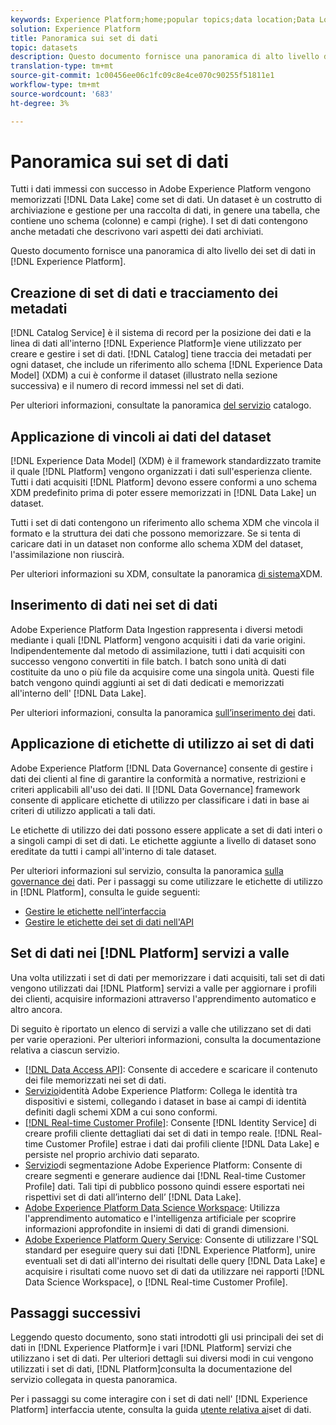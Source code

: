 ```yaml
---
keywords: Experience Platform;home;popular topics;data location;Data Location;Data management;data management;Lineage;lineage;data type;data types;Data types;Data type
solution: Experience Platform
title: Panoramica sui set di dati
topic: datasets
description: Questo documento fornisce una panoramica di alto livello dei set di dati in  Experience Platform.
translation-type: tm+mt
source-git-commit: 1c00456ee06c1fc09c8e4ce070c90255f51811e1
workflow-type: tm+mt
source-wordcount: '683'
ht-degree: 3%

---
```



# Panoramica sui set di dati

Tutti i dati immessi con successo in Adobe Experience Platform vengono memorizzati [!DNL Data Lake] come set di dati. Un dataset è un costrutto di archiviazione e gestione per una raccolta di dati, in genere una tabella, che contiene uno schema (colonne) e campi (righe). I set di dati contengono anche metadati che descrivono vari aspetti dei dati archiviati.

Questo documento fornisce una panoramica di alto livello dei set di dati in [!DNL Experience Platform].

## Creazione di set di dati e tracciamento dei metadati

[!DNL Catalog Service] è il sistema di record per la posizione dei dati e la linea di dati all&#39;interno [!DNL Experience Platform]e viene utilizzato per creare e gestire i set di dati. [!DNL Catalog] tiene traccia dei metadati per ogni dataset, che include un riferimento allo schema [!DNL Experience Data Model] (XDM) a cui è conforme il dataset (illustrato nella sezione successiva) e il numero di record immessi nel set di dati.

Per ulteriori informazioni, consultate la panoramica [del servizio](../home.md) catalogo.

## Applicazione di vincoli ai dati del dataset

[!DNL Experience Data Model] (XDM) è il framework standardizzato tramite il quale [!DNL Platform] vengono organizzati i dati sull&#39;esperienza cliente. Tutti i dati acquisiti [!DNL Platform] devono essere conformi a uno schema XDM predefinito prima di poter essere memorizzati in [!DNL Data Lake] un dataset.

Tutti i set di dati contengono un riferimento allo schema XDM che vincola il formato e la struttura dei dati che possono memorizzare. Se si tenta di caricare dati in un dataset non conforme allo schema XDM del dataset, l&#39;assimilazione non riuscirà.

Per ulteriori informazioni su XDM, consultate la panoramica [di sistema](../../xdm/home.md)XDM.

## Inserimento di dati nei set di dati

Adobe Experience Platform Data Ingestion rappresenta i diversi metodi mediante i quali [!DNL Platform] vengono acquisiti i dati da varie origini. Indipendentemente dal metodo di assimilazione, tutti i dati acquisiti con successo vengono convertiti in file batch. I batch sono unità di dati costituite da uno o più file da acquisire come una singola unità. Questi file batch vengono quindi aggiunti ai set di dati dedicati e memorizzati all&#39;interno dell&#39; [!DNL Data Lake].

Per ulteriori informazioni, consulta la panoramica [sull’inserimento dei](../../ingestion/home.md) dati.

## Applicazione di etichette di utilizzo ai set di dati

Adobe Experience Platform [!DNL Data Governance] consente di gestire i dati dei clienti al fine di garantire la conformità a normative, restrizioni e criteri applicabili all&#39;uso dei dati. Il [!DNL Data Governance] framework consente di applicare etichette di utilizzo per classificare i dati in base ai criteri di utilizzo applicati a tali dati.

Le etichette di utilizzo dei dati possono essere applicate a set di dati interi o a singoli campi di set di dati. Le etichette aggiunte a livello di dataset sono ereditate da tutti i campi all&#39;interno di tale dataset.

Per ulteriori informazioni sul servizio, consulta la panoramica [sulla governance dei](../../data-governance/home.md) dati. Per i passaggi su come utilizzare le etichette di utilizzo in [!DNL Platform], consulta le guide seguenti:

* [Gestire le etichette nell’interfaccia](../../data-governance/labels/user-guide.md)
* [Gestire le etichette dei set di dati nell&#39;API](../../data-governance/labels/dataset-api.md)

## Set di dati nei [!DNL Platform] servizi a valle

Una volta utilizzati i set di dati per memorizzare i dati acquisiti, tali set di dati vengono utilizzati dai [!DNL Platform] servizi a valle per aggiornare i profili dei clienti, acquisire informazioni attraverso l&#39;apprendimento automatico e altro ancora.

Di seguito è riportato un elenco di servizi a valle che utilizzano set di dati per varie operazioni. Per ulteriori informazioni, consulta la documentazione relativa a ciascun servizio.

* [[!DNL Data Access API]](../../data-access/home.md): Consente di accedere e scaricare il contenuto dei file memorizzati nei set di dati.
* [Servizio](../../identity-service/home.md)identità Adobe Experience Platform: Collega le identità tra dispositivi e sistemi, collegando i dataset in base ai campi di identità definiti dagli schemi XDM a cui sono conformi.
* [[!DNL Real-time Customer Profile]](../../profile/home.md): Consente [!DNL Identity Service] di creare profili cliente dettagliati dai set di dati in tempo reale. [!DNL Real-time Customer Profile] estrae i dati dai profili cliente [!DNL Data Lake] e persiste nel proprio archivio dati separato.
* [Servizio](../../segmentation/home.md)di segmentazione Adobe Experience Platform: Consente di creare segmenti e generare audience dai [!DNL Real-time Customer Profile] dati. Tali tipi di pubblico possono quindi essere esportati nei rispettivi set di dati all’interno dell’ [!DNL Data Lake].
* [Adobe Experience Platform Data Science Workspace](../../data-science-workspace/home.md): Utilizza l&#39;apprendimento automatico e l&#39;intelligenza artificiale per scoprire informazioni approfondite in insiemi di dati di grandi dimensioni.
* [Adobe Experience Platform Query Service](../../query-service/home.md): Consente di utilizzare l&#39;SQL standard per eseguire query sui dati [!DNL Experience Platform], unire eventuali set di dati all&#39;interno dei risultati delle query [!DNL Data Lake] e acquisire i risultati come nuovo set di dati da utilizzare nei rapporti [!DNL Data Science Workspace], o [!DNL Real-time Customer Profile].

## Passaggi successivi

Leggendo questo documento, sono stati introdotti gli usi principali dei set di dati in [!DNL Experience Platform]e i vari [!DNL Platform] servizi che utilizzano i set di dati. Per ulteriori dettagli sui diversi modi in cui vengono utilizzati i set di dati, [!DNL Platform]consulta la documentazione del servizio collegata in questa panoramica.

Per i passaggi su come interagire con i set di dati nell&#39; [!DNL Experience Platform] interfaccia utente, consulta la guida [utente relativa ai](user-guide.md)set di dati.